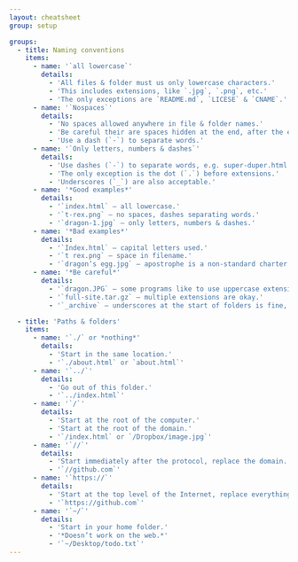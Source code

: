 ```yaml
---
layout: cheatsheet
group: setup

groups:
  - title: Naming conventions
    items:
      - name: '`all lowercase`'
        details:
          - 'All files & folder must us only lowercase characters.'
          - 'This includes extensions, like `.jpg`, `.png`, etc.'
          - 'The only exceptions are `README.md`, `LICESE` & `CNAME`.'
      - name: '`Nospaces`'
        details:
          - 'No spaces allowed anywhere in file & folder names.'
          - 'Be careful their are spaces hidden at the end, after the extension.'
          - 'Use a dash (`-`) to separate words.'
      - name: '`Only letters, numbers & dashes`'
        details:
          - 'Use dashes (`-`) to separate words, e.g. super-duper.html.'
          - 'The only exception is the dot (`.`) before extensions.'
          - 'Underscores (`_`) are also acceptable.'
      - name: '*Good examples*'
        details:
          - '`index.html` — all lowercase.'
          - '`t-rex.png` — no spaces, dashes separating words.'
          - '`dragon-1.jpg` — only letters, numbers & dashes.'
      - name: '*Bad examples*'
        details:
          - '`Index.html` — capital letters used.'
          - '`t rex.png` — space in filename.'
          - '`dragon’s egg.jpg` — apostrophe is a non-standard charter.'
      - name: '*Be careful*'
        details:
          - '`dragon.JPG` — some programs like to use uppercase extensions.'
          - '`full-site.tar.gz` — multiple extensions are okay.'
          - '`_archive` — underscores at the start of folders is fine, but try to avoid.'

  - title: 'Paths & folders'
    items:
      - name: '`./` or *nothing*'
        details:
          - 'Start in the same location.'
          - '`./about.html` or `about.html`'
      - name: '`../`'
        details:
          - 'Go out of this folder.'
          - '`../index.html`'
      - name: '`/`'
        details:
          - 'Start at the root of the computer.'
          - 'Start at the root of the domain.'
          - '`/index.html` or `/Dropbox/image.jpg`'
      - name: '`//`'
        details:
          - 'Start immediately after the protocol, replace the domain.'
          - '`//github.com`'
      - name: '`https://`'
        details:
          - 'Start at the top level of the Internet, replace everything.'
          - '`https://github.com`'
      - name: '`~/`'
        details:
          - 'Start in your home folder.'
          - '*Doesn’t work on the web.*'
          - '`~/Desktop/todo.txt`'
---
```

